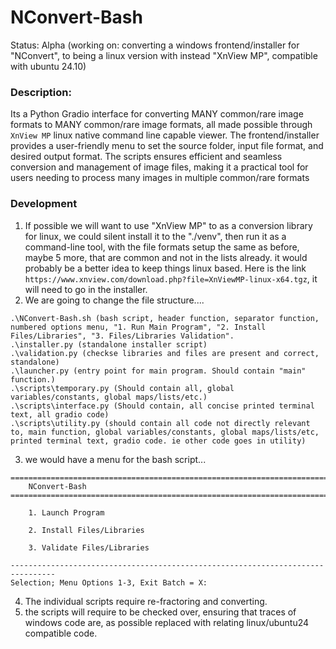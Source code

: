 # NConvert-Bash
Status: Alpha (working on: converting a windows frontend/installer for "NConvert", to being a linux version with instead "XnView MP", compatible with ubuntu 24.10)


### Description:
Its a Python Gradio interface for converting MANY common/rare image formats to MANY common/rare image formats, all made possible through `XnView MP` linux native command line capable viewer. The frontend/installer provides a user-friendly menu to set the source folder, input file format, and desired output format. The scripts ensures efficient and seamless conversion and management of image files, making it a practical tool for users needing to process many images in multiple common/rare formats

### Development
1. If possible we will want to use "XnView MP" to as a conversion library for linux, we could silent install it to the "./venv", then run it as a command-line tool, with the file formats setup the same as before, maybe 5 more, that are common and not in the lists already. it would probably be a better idea to keep things linux based. Here is the link `https://www.xnview.com/download.php?file=XnViewMP-linux-x64.tgz`, it will need to go in the installer.
2. We are going to change the file structure....
```
.\NConvert-Bash.sh (bash script, header function, separator function, numbered options menu, "1. Run Main Program", "2. Install Files/Libraries", "3. Files/Libraries Validation".  
.\installer.py (standalone installer script)
.\validation.py (checkse libraries and files are present and correct, standalone)
.\launcher.py (entry point for main program. Should contain "main" function.) 
.\scripts\temporary.py (Should contain all, global variables/constants, global maps/lists/etc.)
.\scripts\interface.py (Should contain, all concise printed terminal text, all gradio code)
.\scripts\utility.py (should contain all code not directly relevant to, main function, global variables/constants, global maps/lists/etc, printed terminal text, gradio code. ie other code goes in utility)
```
3. we would have a menu for the bash script...

```
================================================================================
    NConvert-Bash
================================================================================

    1. Launch Program
 
    2. Install Files/Libraries
 
    3. Validate Files/Libraries

--------------------------------------------------------------------------------
Selection; Menu Options 1-3, Exit Batch = X:

```
4. The individual scripts require re-fractoring and converting.
5. the scripts will require to be checked over, ensuring that traces of windows code are, as possible replaced with relating linux/ubuntu24 compatible code.
